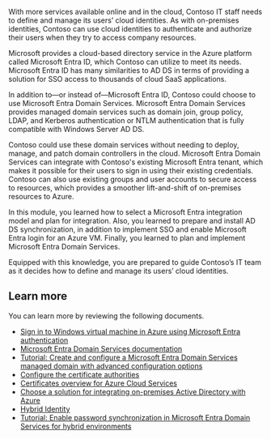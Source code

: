 With more services available online and in the cloud, Contoso IT staff needs to define and manage its users’ cloud identities. As with on-premises identities, Contoso can use cloud identities to authenticate and authorize their users when they try to access company resources. 

Microsoft provides a cloud-based directory service in the Azure platform called Microsoft Entra ID, which Contoso can utilize to meet its needs. Microsoft Entra ID has many similarities to AD DS in terms of providing a solution for SSO access to thousands of cloud SaaS applications.

In addition to—or instead of—Microsoft Entra ID, Contoso could choose to use Microsoft Entra Domain Services. Microsoft Entra Domain Services provides managed domain services such as domain join, group policy, LDAP, and Kerberos authentication or NTLM authentication that is fully compatible with Windows Server AD DS.

Contoso could use these domain services without needing to deploy, manage, and patch domain controllers in the cloud. Microsoft Entra Domain Services can integrate with Contoso's existing Microsoft Entra tenant, which makes it possible for their users to sign in using their existing credentials. Contoso can also use existing groups and user accounts to secure access to resources, which provides a smoother lift-and-shift of on-premises resources to Azure.

In this module, you learned how to select a Microsoft Entra integration model and plan for integration. Also, you learned to prepare and install AD DS synchronization, in addition to implement SSO and enable Microsoft Entra login for an Azure VM. Finally, you learned to plan and implement Microsoft Entra Domain Services.

Equipped with this knowledge, you are prepared to guide Contoso’s IT team as it decides how to define and manage its users’ cloud identities.

## Learn more

You can learn more by reviewing the following documents.

- [Sign in to Windows virtual machine in Azure using Microsoft Entra authentication](https://aka.ms/vm-sign-in-azure-ad-windows?azure-portal=true)
- [Microsoft Entra Domain Services documentation](https://aka.ms/active-directory-domain-services?azure-portal=true)
- [Tutorial: Create and configure a Microsoft Entra Domain Services managed domain with advanced configuration options](https://aka.ms/tutorial-create-instance-advanced?azure-portal=true)
- [Configure the certificate authorities](https://aka.ms/step-2-configure-certificate-authorities?azure-portal=true)
- [Certificates overview for Azure Cloud Services](https://aka.ms/cloud-services-certs-create?azure-portal=true)
- [Choose a solution for integrating on-premises Active Directory with Azure](https://aka.ms/reference-architectures-identity?azure-portal=true)
- [Hybrid Identity](https://aka.ms/hybrid-identity?azure-portal=true)
- [Tutorial: Enable password synchronization in Microsoft Entra Domain Services for hybrid environments](https://aka.ms/configure-password-hash-sync?azure-portal=true)
